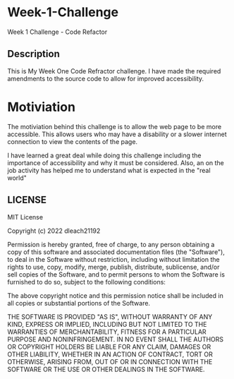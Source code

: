 # Week-1-Challenge
Week 1 Challenge - Code Refactor

## Description

This is My Week One Code Refractor challenge. I have made the required amendments to the source code to allow for improved accessibility.

# Motiviation
The motiviation behind this challenge is to allow the web page to be more accessible. This allows users who may have a disability or a slower internet connection to view the contents of the page.

I have learned a great deal while doing this challenge including the importance of accessibility and why it must be considered. Also, an on the job activity has helped me to understand what is expected in the "real world"

## LICENSE
MIT License

Copyright (c) 2022 dleach21192

Permission is hereby granted, free of charge, to any person obtaining a copy
of this software and associated documentation files (the "Software"), to deal
in the Software without restriction, including without limitation the rights
to use, copy, modify, merge, publish, distribute, sublicense, and/or sell
copies of the Software, and to permit persons to whom the Software is
furnished to do so, subject to the following conditions:

The above copyright notice and this permission notice shall be included in all
copies or substantial portions of the Software.

THE SOFTWARE IS PROVIDED "AS IS", WITHOUT WARRANTY OF ANY KIND, EXPRESS OR
IMPLIED, INCLUDING BUT NOT LIMITED TO THE WARRANTIES OF MERCHANTABILITY,
FITNESS FOR A PARTICULAR PURPOSE AND NONINFRINGEMENT. IN NO EVENT SHALL THE
AUTHORS OR COPYRIGHT HOLDERS BE LIABLE FOR ANY CLAIM, DAMAGES OR OTHER
LIABILITY, WHETHER IN AN ACTION OF CONTRACT, TORT OR OTHERWISE, ARISING FROM,
OUT OF OR IN CONNECTION WITH THE SOFTWARE OR THE USE OR OTHER DEALINGS IN THE
SOFTWARE.

